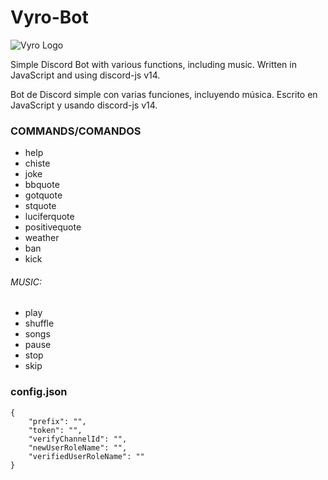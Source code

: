# Vyro-Bot

![Vyro Logo](https://media.discordapp.net/attachments/1092408398307397732/1092409287835390042/image.png)

Simple Discord Bot with various functions, including music. Written in JavaScript and using discord-js v14.

Bot de Discord simple con varias funciones, incluyendo música. Escrito en JavaScript y usando discord-js v14.

### COMMANDS/COMANDOS
- help 
- chiste 
- joke 
- bbquote 
- gotquote 
- stquote 
- luciferquote 
- positivequote 
- weather 
- ban 
- kick 

###### MUSIC: 
- play 
- shuffle 
- songs 
- pause 
- stop 
- skip

### config.json
```
{
	"prefix": "",
	"token": "",
	"verifyChannelId": "",
	"newUserRoleName": "",
	"verifiedUserRoleName": ""
}
```
